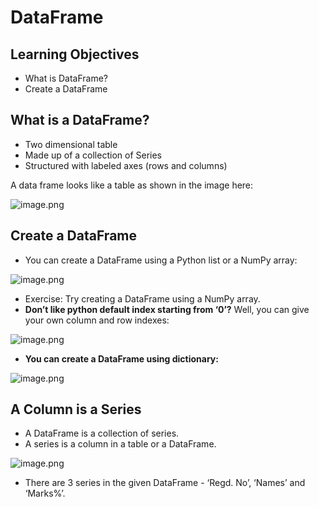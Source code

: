 # DataFrame

## Learning Objectives

* What is DataFrame?
* Create a DataFrame

## What is a DataFrame?

* Two dimensional table
* Made up of a collection of Series
* Structured with labeled axes (rows and columns)

A data frame looks like a table as shown in the image here:










![image.png](https://dphi-live.s3.amazonaws.com/media_uploads/image_ebaddd603f8d4917abf0f77bbc358eeb.png)










## Create a DataFrame

* You can create a DataFrame using a Python list or a NumPy array:








![image.png](https://dphi-live.s3.amazonaws.com/media_uploads/image_7365e26062974270be514dc0d7a0963f.png)







* Exercise: Try creating a DataFrame using a NumPy array.
* **Don’t like python default index starting from ‘0’?** Well, you can give your own column and row indexes:






![image.png](https://dphi-live.s3.amazonaws.com/media_uploads/image_cbcd08ba73904b2d882dea2d06283a31.png)





* **You can create a DataFrame using dictionary:**







![image.png](https://dphi-live.s3.amazonaws.com/media_uploads/image_1064cc0cabc74eb985e5d95c7be8c6a0.png)







## A Column is a Series

* A DataFrame is a collection of series.
* A series is a column in a table or a DataFrame.

![image.png](https://dphi-live.s3.amazonaws.com/media_uploads/image_c26c3dfa04f1419d83d73bbb22a8a446.png)

* There are 3 series in the given DataFrame - ‘Regd. No’, ‘Names’ and ‘Marks%’.